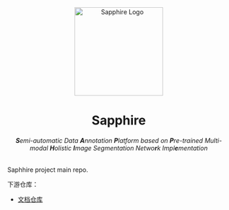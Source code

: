 <div align="center">
    <img src="https://cloud.icooper.cc/apps/sharingpath/PicSvr/PicMain/Sapphire_transparentbg.png" width="200" height="200" alt="Sapphire Logo" />
    <h1>Sapphire</h1>
    <h6><b>S</b>emi-automatic Data <b>A</b>nnotation <b>P</b>latform based on <b>P</b>re-trained Multi-modal <b>H</b>olistic <b>I</b>mage Segmentation Netwo<b>r</b>k Impl<b>e</b>mentation</h6>
</div>

Saphhire project main repo.

下游仓库：

- [文档仓库](https://github.com/sduoffline/sapphire-doc)
